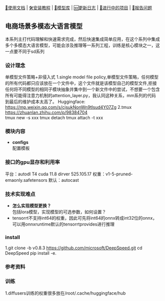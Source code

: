 [📘使用文档]() |
[🛠安装教程]() |
[👀模型库]() |
[🆕更新日志]() |
[🚀进行中的项目]() |
[🤔报告问题]()

## 电商场景多模态大语言模型
本系列主打代码理解和快速需求完成，然后快速集成简单应用，在这个系列中集成多个多模态大语言模型，可能会涉及推理等一系列工程，训练是核心模块之一，这一点要不同于sd系列     

### 设计理念    
单模型文件策略+非侵入式
1.single model file policy,单模型文件策略，任何模型的所有代码都只应该放在一个文件中，这个文件就是该模型自己的模型文件,拒接任何将不同模型的相同子模块抽象并集中到一个新文件中的尝试，不想要一个包含所有可能得注意力机制的attention_layer.py，我认同这种关系，mm系列的代码到最后的维护成本太高了。
Huggingface: https://mp.weixin.qq.com/s/cjsukNonWn9tIsud4Y07Zg 
2.tmux https://zhuanlan.zhihu.com/p/98384704   
tmux new -s xxx
tmux detach
tmux attach -t xxx
     


### 模块内容
- **configs**   
   配置模板


### 接口的gpu显存和利用率   
平台：autodl T4 cuda 11.8 dirver 525.105.17 权重：v1-5-pruned-emaonly.safetensors 默认：autocast    


### 技术实现难点
- **怎么实现模型更换？**    
    包括lora模型，实现模型的可选参数，如何设置？
- tensorrt不支持int64的权重，因此可先将int64的onnx转成int32位的onnx，可以用onnxruntime默认的tensorrtprovides进行推理



### install
1.git clone -b v0.8.3 https://github.com/microsoft/DeepSpeed.git
cd DeepSpeed
pip install -e.




### 参考资料


### 训练
1.diffusers训练的权重很多放在/root/.cache/huggingface/hub





